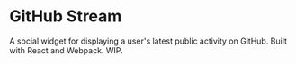 # GitHub Stream

A social widget for displaying a user's latest public activity on GitHub. Built with React and Webpack. WIP.
